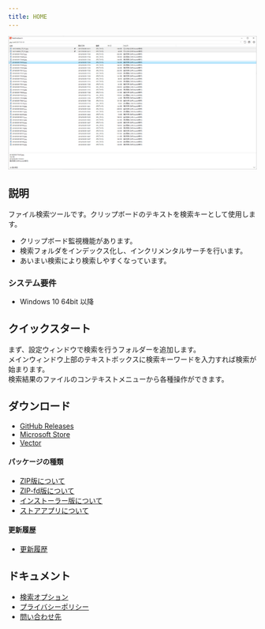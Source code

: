 ```yaml
---
title: HOME
---
```


![RealtimeSearch4.png](../assets/images/RealtimeSearch4.ja-jp.png)

<!-- section: overview -->

##  説明

ファイル検索ツールです。クリップボードのテキストを検索キーとして使用します。

  * クリップボード監視機能があります。
  * 検索フォルダをインデックス化し、インクリメンタルサーチを行います。
  * あいまい検索により検索しやすくなっています。

### システム要件

  * Windows 10 64bit 以降

## クイックスタート

  まず、設定ウィンドウで検索を行うフォルダーを追加します。  
  メインウィンドウ上部のテキストボックスに検索キーワードを入力すれば検索が始まります。  
  検索結果のファイルのコンテキストメニューから各種操作ができます。

<!-- end_section: overview -->

## ダウンロード

- [GitHub Releases](https://github.com/neelabo/RealtimeSearch/releases)
- [Microsoft Store](https://www.microsoft.com/store/apps/9NC7FZK2QKZ7)
- [Vector](https://www.vector.co.jp/soft/winnt/util/se511864.html)

#### パッケージの種類

* [ZIP版について](package-zip.md)
* [ZIP-fd版について](package-zip-fd.md)
* [インストーラー版について](package-installer.md)
* [ストアアプリについて](package-storeapp.md)

#### 更新履歴

* [更新履歴](changelog.md)

## ドキュメント

* [検索オプション](search-options.html)
* [プライバシーポリシー](privacy-policy.md)
* [問い合わせ先](contact.md)
